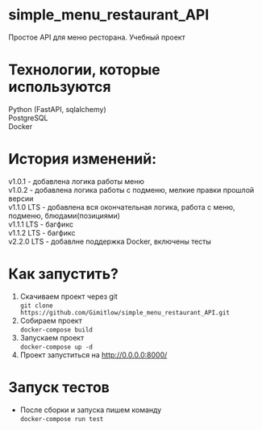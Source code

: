 # simple_menu_restaurant_API
Простое API для меню ресторана. Учебный проект

# Технологии, которые используются
Python (FastAPI, sqlalchemy)<br/>
PostgreSQL<br/>
Docker

# История изменений: 
v1.0.1 - добавлена логика работы меню<br/>
v1.0.2 - добавлена логика работы с подменю, мелкие правки прошлой версии<br/>
v1.1.0 LTS - добавлена вся окончательная логика, работа с меню, подменю, блюдами(позициями)<br/>
v1.1.1 LTS - багфикс<br/>
v1.1.2 LTS - багфикс<br/>
v2.2.0 LTS - добавлне поддержка Docker, включены тесты


# Как запустить?
1) Скачиваем проект через git<br/>
`git clone https://github.com/Gimitlow/simple_menu_restaurant_API.git`<br/>
2) Собираем проект<br/>
`docker-compose build`<br/>
3) Запускаем проект<br/>
`docker-compose up -d`<br/>
4) Проект запуститься на http://0.0.0.0:8000/

# Запуск тестов
- После сборки и запуска пишем команду<br/>
`docker-compose run test`